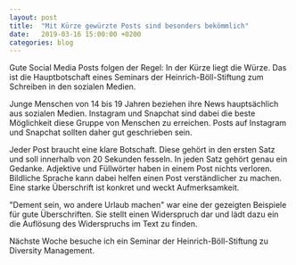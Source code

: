 ```yaml
---
layout: post
title:  "Mit Kürze gewürzte Posts sind besonders bekömmlich"
date:   2019-03-16 15:00:00 +0200
categories: blog
---
```


Gute Social Media Posts folgen der Regel: In der Kürze liegt die Würze. Das ist die Hauptbotschaft eines Seminars 
der Heinrich-Böll-Stiftung zum Schreiben in den sozialen Medien. 

Junge Menschen von 14 bis 19 Jahren beziehen ihre News hauptsächlich aus sozialen Medien. Instagram
und Snapchat sind dabei die beste Möglichkeit diese Gruppe von Menschen zu erreichen. Posts auf Instagram und 
Snapchat sollten daher gut geschrieben sein.

Jeder Post braucht eine klare Botschaft. Diese gehört in den ersten Satz und soll innerhalb von
20 Sekunden fesseln. In jeden Satz gehört genau ein Gedanke. Adjektive und Füllwörter haben in einem Post nichts 
verloren. Bildliche Sprache kann dabei helfen einen Post verständlicher zu machen. Eine starke Überschrift ist 
konkret und weckt Aufmerksamkeit.

"Dement sein, wo andere Urlaub machen" war eine der gezeigten Beispiele für gute Überschriften. Sie stellt
einen Widerspruch dar und lädt dazu ein die Auflösung des Widerspruchs im Text zu finden.

Nächste Woche besuche ich ein Seminar der Heinrich-Böll-Stiftung zu Diversity Management.
